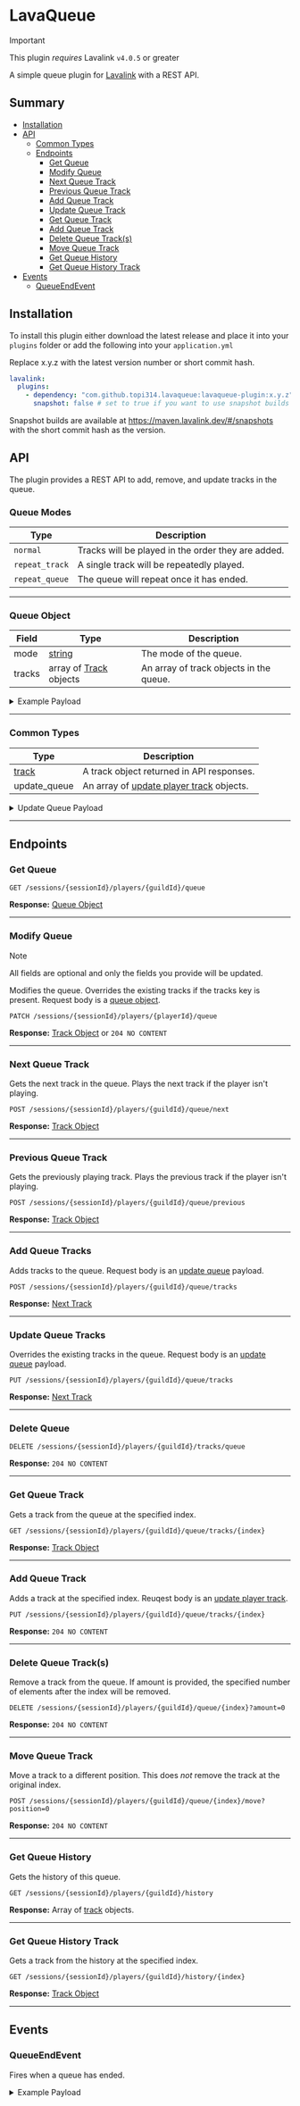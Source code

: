 # LavaQueue

> [!IMPORTANT]
> This plugin *requires* Lavalink `v4.0.5` or greater

A simple queue plugin for [Lavalink](https://github.com/lavalink-devs/Lavalink) with a REST API.

## Summary

* [Installation](#installation)
* [API](#api)
    * [Common Types](#common-types)
    * [Endpoints](#endpoints)
      * [Get Queue](#get-queue)
      * [Modify Queue](#modify-queue)
      * [Next Queue Track](#next-queue-track)
      * [Previous Queue Track](#previous-queue-track)
      * [Add Queue Track](#add-queue-tracks)
      * [Update Queue Track](#update-queue-tracks)
      * [Get Queue Track](#get-queue-track)
      * [Add Queue Track](#add-queue-track)
      * [Delete Queue Track(s)](#delete-queue-track(s))
      * [Move Queue Track](#move-queue-track)
      * [Get Queue History](#get-queue-history)
      * [Get Queue History Track](#get-queue-history-track)
* [Events](#events)
  * [QueueEndEvent](#queueendevent)

## Installation

To install this plugin either download the latest release and place it into your `plugins` folder or add the following into your `application.yml`

Replace x.y.z with the latest version number or short commit hash.

```yaml
lavalink:
  plugins:
    - dependency: "com.github.topi314.lavaqueue:lavaqueue-plugin:x.y.z"
      snapshot: false # set to true if you want to use snapshot builds (see below)
```

Snapshot builds are available at https://maven.lavalink.dev/#/snapshots with the short commit hash as the version.

## API

The plugin provides a REST API to add, remove, and update tracks in the queue.

### Queue Modes

| Type            | Description                                        |
|-----------------|----------------------------------------------------|
| `normal`        | Tracks will be played in the order they are added. |
| `repeat_track`  | A single track will be repeatedly played.          |
| `repeat_queue`  | The queue will repeat once it has ended.           |

---

### Queue Object

| Field                | Type                                                               | Description                             |
|----------------------|--------------------------------------------------------------------|-----------------------------------------|
| mode                 | [string](#queue-modes)                                             | The mode of the queue.                  |
| tracks               | array of [Track](https://lavalink.dev/api/rest.html#track) objects | An array of track objects in the queue. |

<details>
<summary>Example Payload</summary>

```json
{
  "type": "normal",
  "tracks": [
    {
      "encoded": "...",
      "info": {},
      "pluginInfo": {},
      "userData": {}
    }
  ]
}
```

</details>

---

### Common Types

| Type                                              | Description                                                                                   |
|---------------------------------------------------|-----------------------------------------------------------------------------------------------|
| [track](https://lavalink.dev/api/rest.html#track) | A track object returned in API responses.                                                     |
| update_queue                                      | An array of [update player track](https://lavalink.dev/api/rest#update-player-track) objects. |

<details>
<summary>Update Queue Payload</summary>

```json
{
  [
    {
      "encoded": "QAAAjQIAJVJpY2sgQXN0bGV5IC0gTmV2ZXIgR29ubmEgR2l2ZSBZb3UgVXAADlJpY2tBc3RsZXlWRVZPAAAAAAADPCAAC2RRd"
    }
  ]
}
```

</details>

---

## Endpoints

### Get Queue

```http
GET /sessions/{sessionId}/players/{guildId}/queue
```

**Response:** [Queue Object](#queue-object)

---

### Modify Queue

> [!NOTE]
> All fields are optional and only the fields you provide will be updated.

Modifies the queue. Overrides the existing tracks if the tracks key is present. Request body is a [queue object](#queue-object).

```http
PATCH /sessions/{sessionId}/players/{playerId}/queue
```

**Response:** [Track Object](https://lavalink.dev/api/rest.html#track) or `204 NO CONTENT`

---

### Next Queue Track

Gets the next track in the queue. Plays the next track if the player isn't playing.

```http
POST /sessions/{sessionId}/players/{guildId}/queue/next
```

**Response:** [Track Object](https://lavalink.dev/api/rest.html#track)

---

### Previous Queue Track

Gets the previously playing track. Plays the previous track if the player isn't playing.

```http
POST /sessions/{sessionId}/players/{guildId}/queue/previous
```

**Response:** [Track Object](https://lavalink.dev/api/rest.html#track)

---

### Add Queue Tracks

Adds tracks to the queue. Request body is an [update queue](#common-types) payload.

```http
POST /sessions/{sessionId}/players/{guildId}/queue/tracks
```

**Response:** [Next Track](https://lavalink.dev/api/rest.html#track)

---

### Update Queue Tracks

Overrides the existing tracks in the queue. Request body is an [update queue](#common-types) payload.

```http
PUT /sessions/{sessionId}/players/{guildId}/queue/tracks
```

**Response:** [Next Track](https://lavalink.dev/api/rest.html#track)

---

### Delete Queue

```http
DELETE /sessions/{sessionId}/players/{guildId}/tracks/queue
```

**Response:** `204 NO CONTENT`

---

### Get Queue Track

Gets a track from the queue at the specified index.

```http
GET /sessions/{sessionId}/players/{guildId}/queue/tracks/{index}
```

**Response:** [Track Object](https://lavalink.dev/api/rest.html#track)

---

### Add Queue Track

Adds a track at the specified index. Reuqest body is an [update player track](https://lavalink.dev/api/rest#update-player-track).

```http
PUT /sessions/{sessionId}/players/{guildId}/queue/tracks/{index}
```

**Response:** `204 NO CONTENT`

---

### Delete Queue Track(s)

Remove a track from the queue. If amount is provided, the specified number of elements after the index will be removed.

```http
DELETE /sessions/{sessionId}/players/{guildId}/queue/{index}?amount=0
```

**Response:** `204 NO CONTENT`

---

### Move Queue Track

Move a track to a different position. This does *not* remove the track at the original index.

```http
POST /sessions/{sessionId}/players/{guildId}/queue/{index}/move?position=0
```

**Response:** `204 NO CONTENT`

---

### Get Queue History

Gets the history of this queue.

```http
GET /sessions/{sessionId}/players/{guildId}/history
```

**Response:** Array of [track](https://lavalink.dev/api/rest.html#track) objects.

---

### Get Queue History Track

Gets a track from the history at the specified index.

```http
GET /sessions/{sessionId}/players/{guildId}/history/{index}
```

**Response:** [Track Object](https://lavalink.dev/api/rest.html#track)

---

## Events

### QueueEndEvent

Fires when a queue has ended.

<details>
<summary>Example Payload</summary>

```json
{
  "op": "event",
  "type": "QueueEndEvent",
  "guildId": "...",
}
```
</details>